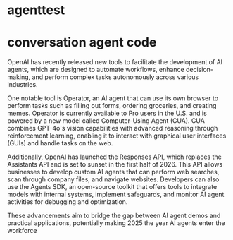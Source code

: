 # agenttest
# conversation agent code
OpenAI has recently released new tools to facilitate the development of AI agents, which are designed to automate workflows, enhance decision-making, and perform complex tasks autonomously across various industries.

One notable tool is Operator, an AI agent that can use its own browser to perform tasks such as filling out forms, ordering groceries, and creating memes.
 Operator is currently available to Pro users in the U.S. and is powered by a new model called Computer-Using Agent (CUA).
 CUA combines GPT-4o's vision capabilities with advanced reasoning through reinforcement learning, enabling it to interact with graphical user interfaces (GUIs) and handle tasks on the web.

Additionally, OpenAI has launched the Responses API, which replaces the Assistants API and is set to sunset in the first half of 2026.
 This API allows businesses to develop custom AI agents that can perform web searches, scan through company files, and navigate websites.
 Developers can also use the Agents SDK, an open-source toolkit that offers tools to integrate models with internal systems, implement safeguards, and monitor AI agent activities for debugging and optimization.

These advancements aim to bridge the gap between AI agent demos and practical applications, potentially making 2025 the year AI agents enter the workforce